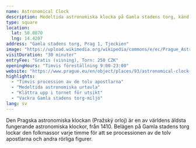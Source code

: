```yaml
---
name: Astronomical Clock
description: Medeltida astronomiska klocka på Gamla stadens torg, känd för sin timvisa animerade föreställning
type: square
location:
  lat: 50.0870
  lng: 14.4207
address: "Gamla stadens torg, Prag 1, Tjeckien"
image: "https://upload.wikimedia.org/wikipedia/commons/e/ec/Prague_Astronomical_Clock.jpg"
visitDuration: "30 minuter"
entryFee: "Gratis (visning), Torn: 250 CZK"
openingHours: "Timvis föreställning 9:00-23:00"
website: "https://www.prague.eu/en/object/places/93/astronomical-clock-orloj"
highlights:
  - "Timvis procession av de tolv apostlarna"
  - "Medeltida astronomiska urtavla"
  - "Klättra upp i tornet för utsikt"
  - "Vackra Gamla stadens torg-miljö"
lang: sv
---
```


Den Pragska astronomiska klockan (Pražský orloj) är en av världens äldsta fungerande astronomiska klockor, från 1410. Belägen på Gamla stadens torg lockar den folkmassor varje timme för att se processionen av de tolv apostlarna och andra rörliga figurer.